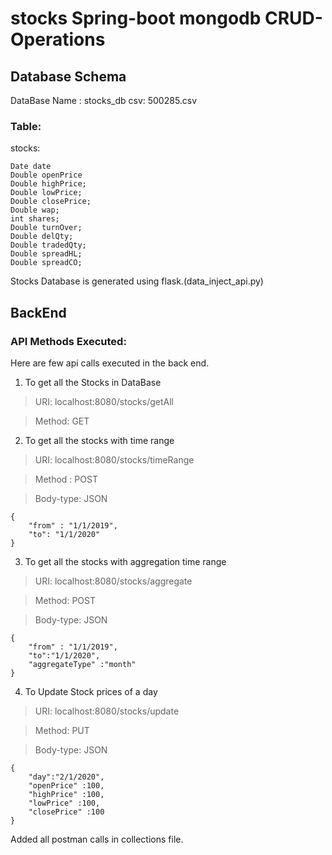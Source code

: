 # stocks Spring-boot mongodb CRUD-Operations

## Database Schema

DataBase Name : stocks_db
csv: 500285.csv

### Table:
stocks:
```
Date date          
Double openPrice
Double highPrice;
Double lowPrice;
Double closePrice;
Double wap;
int shares;
Double turnOver;
Double delQty;
Double tradedQty;
Double spreadHL;
Double spreadCO;

```
Stocks Database is generated using flask.(data_inject_api.py)

## BackEnd

### API Methods Executed:
Here are few api calls executed in the back end.

1. To get all the Stocks in DataBase


> URI: localhost:8080/stocks/getAll

> Method: GET

2. To get all the stocks with time range

> URI: localhost:8080/stocks/timeRange

> Method : POST

> Body-type: JSON 
```
{
	"from" : "1/1/2019",
	"to": "1/1/2020"
}
```

3. To get all the stocks with aggregation time range

> URI: localhost:8080/stocks/aggregate

> Method: POST

> Body-type: JSON 
```
{
	"from" : "1/1/2019",
	"to":"1/1/2020",
	"aggregateType" :"month"
}
```

4. To Update Stock prices of a day

> URI: localhost:8080/stocks/update

> Method: PUT

> Body-type: JSON 
```
{
	"day":"2/1/2020",
	"openPrice" :100,
	"highPrice" :100,
	"lowPrice" :100,
	"closePrice" :100
}
```
Added all postman calls in collections file.



